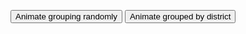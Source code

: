 <button id="random-button">Animate grouping randomly</button>
<button id="grid-button">Animate grouped by district</button>
<div id='my-canvas'>
</div>
<svg width="1000" height="900"></svg>

<style>
canvas, svg {
  position: absolute;
  top: 0;
  left: 0;
}

div {
  position: relative;
}
</style>

<script>
// Calling the regl module with no arguments creates a full screen canvas and
// WebGL context, and then uses this context to initialize a new REGL instance

// var regl = require("src/external/regl")()
import d3 from "src/external/d3.v5.js"
import createREGL from "src/external/regl.js"

// Some constants to use
const MAX_WIDTH = 1000;
const MAX_HEIGHT = 800;
const MAX_SPEED = 25;
const POINT_SIZE = 20;
const POINT_COUNT = 50000;

var divCanvas = lively.query(this, "#my-canvas")
var canvas = <canvas width="1000" height="800"></canvas>
divCanvas.appendChild(canvas)
var svg = lively.query(this, "svg")
divCanvas.appendChild(svg)
var context = canvas.getContext("webgl") 
var regl = createREGL(context)
var world = this

// Select point functionality
import fit from "https://lively-kernel.org/lively4/BP2019RH1/scratch/individualsAsPoints/regl/npm-modules/npm-canvas-fit.js"
//world.addEventListener('resize', fit(divCanvas), false)
import mat4 from "https://lively-kernel.org/lively4/BP2019RH1/scratch/individualsAsPoints/regl/npm-modules/npm-gl-mat4.js"
import vec3 from "https://lively-kernel.org/lively4/BP2019RH1/scratch/individualsAsPoints/regl/npm-modules/npm-gl-vec3.js"
import normals from "https://lively-kernel.org/lively4/BP2019RH1/scratch/individualsAsPoints/regl/npm-modules/npm-angle-normals.js"
import mp2 from "https://lively-kernel.org/lively4/BP2019RH1/scratch/individualsAsPoints/regl/npm-modules/npm-mouse-position.js"
var mp = mp2(divCanvas)
import mb2 from "https://lively-kernel.org/lively4/BP2019RH1/scratch/individualsAsPoints/regl/npm-modules/npm-mouse-pressed.js" 
var mb = mb2(divCanvas)
import inside from "https://lively-kernel.org/lively4/BP2019RH1/scratch/individualsAsPoints/regl/npm-modules/npm-point-in-polygon.js"

// Helper function to create a random float between
// some defined range. This is used to create some
// fake data. In a real setting, you would probably
// use D3 to map data to display coordinates.
function randomFromInterval(min, max) {
  return Math.random() * (max - min + 1) + min;
}

// Helper function to create a random integer between
// some defined range. Again, you would want to use
// D3 for mapping real data to display coordinates.
function randomIntFromInterval(min, max) {
  return Math.floor(randomFromInterval(min, max));
}



let districtNames = ["banadir", "mogadishu", "awdal", "jubbaland", "baki"]
let genderNames = ["f", "m", "NA", "NC"]

// Helper function to generate some fake data.
// Each data point has an x and y and a 'speed'
// value that indicates how fast it travels
function createData(dataCount) {
  var data = [];
  for (var i = 0; i < dataCount; i++) {
    let x = randomIntFromInterval(POINT_SIZE, MAX_HEIGHT)
    let y = randomIntFromInterval(POINT_SIZE, MAX_WIDTH)
    var datum = {
      id: i,
      speed: randomFromInterval(1, MAX_SPEED),
      y: y,
      x: x,
      sy: y,
      sx: x,
      highlighted: false,
      size: randomIntFromInterval(POINT_SIZE, POINT_SIZE),
      age: randomIntFromInterval(10,99),
      district: districtNames[randomIntFromInterval(0, districtNames.length - 1)],
      gender: genderNames[randomIntFromInterval(0, genderNames.length - 1)],
      themes: {}
    };

    data.push(datum);
  }
  return data;
}

// Helper function, goes through each
// element in the fake data and updates
// its x position.
function updateData(data) {
  data.forEach(function(datum) {
    datum.x += datum.speed;
    // reset x if its gone past max width
    datum.x = datum.x > MAX_WIDTH ? 0 : datum.x;
  });
}

// MAKE SCALES
let colorScale = d3.scaleOrdinal(d3.schemeCategory10).domain(genderNames)
let xScale = d3.scaleBand().domain(districtNames).range([0,MAX_WIDTH])
let xAxis = d3.axisBottom(xScale)

// MAKE SHADERS
const drawDots = regl({
  frag: `
  precision mediump float;
  varying vec4 fragColor;
  void main () {
    gl_FragColor = fragColor;
  }`,

  vert: `
  precision mediump float;
  attribute vec2 position;
  attribute float pointWidth;
  attribute vec4 color;
  
  varying vec4 fragColor;
  uniform float stageWidth;
  uniform float stageHeight;

  // helper function to transform from pixel space to normalized
  // device coordinates (NDC). In NDC (0,0) is the middle,
  // (-1, 1) is the top left and (1, -1) is the bottom right.
  // Stolen from Peter Beshai's great blog post:
  // http://peterbeshai.com/beautifully-animate-points-with-webgl-and-regl.html
  vec2 normalizeCoords(vec2 position) {
    // read in the positions into x and y vars
    float x = position[0];
    float y = position[1];

    return vec2(
      2.0 * ((x / stageWidth) - 0.5),
      // invert y to treat [0,0] as bottom left in pixel space
      -(2.0 * ((y / stageHeight) - 0.5)));
  }

  void main () {
    gl_PointSize = pointWidth;
    gl_Position = vec4(normalizeCoords(position), 0, 1);
    fragColor = color;
  }`,

  attributes: {
    // There will be a position value for each point
    // we pass in
    position: function(context, props) {
      return props.points.map(function(point) {
        return [point.x, point.y];
      });
    },
    color: function(context, props) {
      return props.points.map(function(point) {
        let c = d3.rgb(colorScale(point.gender));
        if (point.highlighted == true) {
          return [1.0, 0, 1.0, 1.0]
        }
        return [c.r/255.0, c.g/255.0, c.b/255.0, 1.0];
      });
    },
    // Now pointWidth is an attribute, as each
    // point will have a different size.
    pointWidth: function(context, props) {
      return props.points.map(function(point) {
        return point.size;
      });
    }
  },

  uniforms: {
    /*color: function(context, props) {
      // just to be a bit strange, oscillate the color a bit.
      return [Math.cos(context.tick / 100), 0.304, 1.0, 1.0];
    },*/
    // FYI: there is a helper method for grabbing
    // values out of the context as well.
    // These uniforms are used in our fragment shader to
    // convert our x / y values to WebGL coordinate space.
    stageWidth: regl.context("drawingBufferWidth"),
    stageHeight: regl.context("drawingBufferHeight"),
  },

  count: function(context, props) {
    // set the count based on the number of points we have
    return props.points.length;
  },
  primitive: "points"
});

const animateDots = regl({
  frag: `
  precision mediump float;
  varying vec4 fragColor;
  void main () {
    gl_FragColor = fragColor;
  }`,

  vert: `
  precision mediump float;
  attribute vec2 s_position;
  attribute vec2 t_position;
  attribute float pointWidth;
  attribute vec4 color;
  
  varying vec4 fragColor;
  uniform float t;
  uniform float stageWidth;
  uniform float stageHeight;

  vec2 normalizeCoords(vec2 position) {
    // read in the positions into x and y vars
    float x = position[0];
    float y = position[1];

    return vec2(
      2.0 * ((x / stageWidth) - 0.5),
      -(2.0 * ((y / stageHeight) - 0.5)));
  }

  void main () {
    gl_PointSize = pointWidth;
    gl_Position = vec4(mix(normalizeCoords(s_position), normalizeCoords(t_position), t), 0, 1);
    fragColor = color;
  }`,

  attributes: {
    // There will be a position value for each point
    // we pass in
    s_position: function(context, props) {
      return props.points.map(function(point) {
        return [point.sx, point.sy];
      });
    },
    t_position: function(context, props) {
      return props.points.map(function(point) {
        point.x = props.getTargetPosition(point)
        return [point.x, point.y];
      });
    },
    color: function(context, props) {
      return props.points.map(function(point) {
        let c = d3.rgb(colorScale(point.gender));
        if (point.highlighted == true) {
          return [1.0, 0, 1.0, 1.0]
        }
        return [c.r/255.0, c.g/255.0, c.b/255.0, 1.0];
        // return [1.0, 1.0, 0, 1.0]
      });
    },
    // Now pointWidth is an attribute, as each
    // point will have a different size.
    pointWidth: function(context, props) {
      return props.points.map(function(point) {
        return point.size;
      });
    }
  },

  uniforms: {
    color: function(context, props) {
      // just to be a bit strange, oscillate the color a bit.
      return [Math.cos(context.tick / 100), 0.304, 1.0, 1.0];
    },
    t: function(context, props) {
      return props.tick;
    },
    stageWidth: regl.context("drawingBufferWidth"),
    stageHeight: regl.context("drawingBufferHeight")
  },

  count: function(context, props) {
    // set the count based on the number of points we have
    return props.points.length;
  },
  primitive: "points"
});

var points = createData(POINT_COUNT);



drawDots({
  pointWidth: POINT_SIZE,
  points: points
});

lively.query(this, "#grid-button").addEventListener("click", () => {
  const duration = 2000
  const ease = d3.easeCubic

  d3.select(svg).append("g")
    .attr("class", "axis")
    .attr("transform", "translate(" + 0 + "," + 800 + ")")
    .call(xAxis)
      
  let timer = d3.timer((elapsed) => {
    const t = Math.min(1, ease(elapsed / duration))

    let getTargetPosition = (point) => {
      return xScale(point.district) + randomIntFromInterval(10, xScale.bandwidth() - 10)
    }

    animateDots({
      pointWidth: POINT_SIZE,
      points: points,
      tick: t,
      getTargetPosition: getTargetPosition
    })

    if (t === 1) {
      timer.stop()
      points.forEach(point => {point.sx = point.x; point.sy = point.y})
    }
  })
})

lively.query(this, "#random-button").addEventListener("click", () => {
  const duration = 2000
  const ease = d3.easeCubic
  
  d3.select(svg).select("g").remove()

  let timer = d3.timer((elapsed) => {
    const t = Math.min(1, ease(elapsed / duration))

    let getTargetPosition = (point) => {
      return randomIntFromInterval(0, MAX_WIDTH)
    }

    animateDots({
      pointWidth: POINT_SIZE,
      points: points,
      tick: t,
      getTargetPosition: getTargetPosition
    })

    if (t === 1) {
      timer.stop()
      points.forEach(point => {point.sx = point.x; point.sy = point.y})
    }
  })
})

mb.on('down', function() {
  for (let i = 0; i < points.length; i++) {
    var point = points[i]
    var point_polygon = [
        [point.x - POINT_SIZE/2, point.y - POINT_SIZE/2],
        [point.x + POINT_SIZE/2, point.y - POINT_SIZE/2],
        [point.x + POINT_SIZE/2, point.y + POINT_SIZE/2],
        [point.x - POINT_SIZE/2, point.y + POINT_SIZE/2]
      ]  
    if (inside(mp,point_polygon)) {
      point.highlighted = true;
    } else {
      point.highlighted = false;
    }
  }
  
  drawDots({
    pointWidth: POINT_SIZE,
    points: points
  });
  
})

""
</script>
